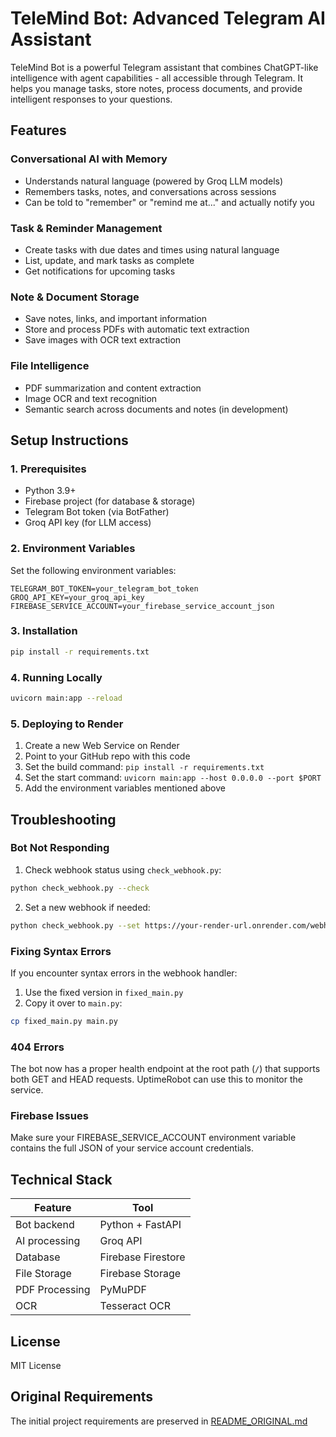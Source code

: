 # TeleMind Bot: Advanced Telegram AI Assistant

TeleMind Bot is a powerful Telegram assistant that combines ChatGPT-like intelligence with agent capabilities - all accessible through Telegram. It helps you manage tasks, store notes, process documents, and provide intelligent responses to your questions.

## Features

### Conversational AI with Memory
- Understands natural language (powered by Groq LLM models)
- Remembers tasks, notes, and conversations across sessions
- Can be told to "remember" or "remind me at..." and actually notify you

### Task & Reminder Management
- Create tasks with due dates and times using natural language
- List, update, and mark tasks as complete
- Get notifications for upcoming tasks

### Note & Document Storage
- Save notes, links, and important information
- Store and process PDFs with automatic text extraction
- Save images with OCR text extraction

### File Intelligence
- PDF summarization and content extraction
- Image OCR and text recognition
- Semantic search across documents and notes (in development)

## Setup Instructions

### 1. Prerequisites
- Python 3.9+
- Firebase project (for database & storage)
- Telegram Bot token (via BotFather)
- Groq API key (for LLM access)

### 2. Environment Variables
Set the following environment variables:
```
TELEGRAM_BOT_TOKEN=your_telegram_bot_token
GROQ_API_KEY=your_groq_api_key
FIREBASE_SERVICE_ACCOUNT=your_firebase_service_account_json
```

### 3. Installation
```bash
pip install -r requirements.txt
```

### 4. Running Locally
```bash
uvicorn main:app --reload
```

### 5. Deploying to Render
1. Create a new Web Service on Render
2. Point to your GitHub repo with this code
3. Set the build command: `pip install -r requirements.txt`
4. Set the start command: `uvicorn main:app --host 0.0.0.0 --port $PORT`
5. Add the environment variables mentioned above

## Troubleshooting

### Bot Not Responding
1. Check webhook status using `check_webhook.py`:
```bash
python check_webhook.py --check
```

2. Set a new webhook if needed:
```bash
python check_webhook.py --set https://your-render-url.onrender.com/webhook
```

### Fixing Syntax Errors
If you encounter syntax errors in the webhook handler:
1. Use the fixed version in `fixed_main.py` 
2. Copy it over to `main.py`:
```bash
cp fixed_main.py main.py
```

### 404 Errors
The bot now has a proper health endpoint at the root path (`/`) that supports both GET and HEAD requests. UptimeRobot can use this to monitor the service.

### Firebase Issues
Make sure your FIREBASE_SERVICE_ACCOUNT environment variable contains the full JSON of your service account credentials.

## Technical Stack

| Feature | Tool |
|---------|------|
| Bot backend | Python + FastAPI |
| AI processing | Groq API |
| Database | Firebase Firestore |
| File Storage | Firebase Storage |
| PDF Processing | PyMuPDF |
| OCR | Tesseract OCR |

## License
MIT License

## Original Requirements
The initial project requirements are preserved in [README_ORIGINAL.md](README_new.md)
